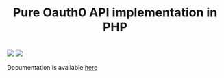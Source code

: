 <h1 align="center">
	Pure Oauth0 API implementation in PHP
</h1>

<br>
	<img src="https://scrutinizer-ci.com/g/crazymeeks/oauth0/badges/quality-score.png?b=master">
	<img src="https://scrutinizer-ci.com/g/crazymeeks/oauth0/badges/build.png?b=master">


Documentation is available [here](https://oauth0.readthedocs.io/en/latest/)